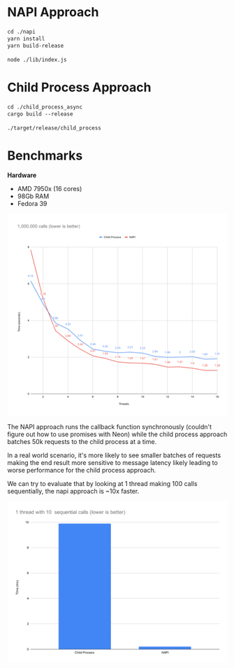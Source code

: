 # NAPI Approach

```
cd ./napi
yarn install
yarn build-release

node ./lib/index.js
```

# Child Process Approach

```
cd ./child_process_async
cargo build --release

./target/release/child_process
```

# Benchmarks

**Hardware**
- AMD 7950x (16 cores)
- 98Gb RAM
- Fedora 39

<img src="./.docs/graph.svg">

The NAPI approach runs the callback function synchronously (couldn't figure out how to use promises with Neon) while the child process approach batches 50k requests to the child process at a time.

In a real world scenario, it's more likely to see smaller batches of requests making the end result more sensitive to message latency likely leading to worse performance for the child process approach.

We can try to evaluate that by looking at 1 thread making 100 calls sequentially, the napi approach is ~10x faster.

<img src="./.docs/graph2.svg">
